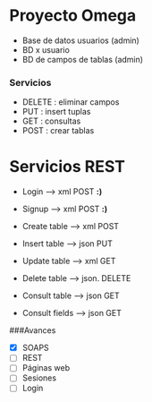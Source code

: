 # Proyecto Omega

* Base de datos usuarios (admin) 
* BD x usuario
* BD de campos de tablas (admin)

### Servicios

* DELETE : eliminar campos
* PUT : insert tuplas
* GET : consultas
* POST : crear tablas

# Servicios REST

* Login —> xml POST  **:)**
* Signup —> xml POST **:)**



* Create table —> xml POST
* Insert table —> json PUT
* Update table —> xml GET
* Delete table —> json. DELETE



* Consult table —> json GET
* Consult fields —> json GET

###Avances

* [x] SOAPS
* [ ] REST
* [ ] Páginas web
* [ ] Sesiones
* [ ] Login